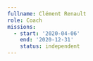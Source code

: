 ```yaml
---
fullname: Clément Renault
role: Coach
missions:
  - start: '2020-04-06'
    end: '2020-12-31'
    status: independent
---
```

